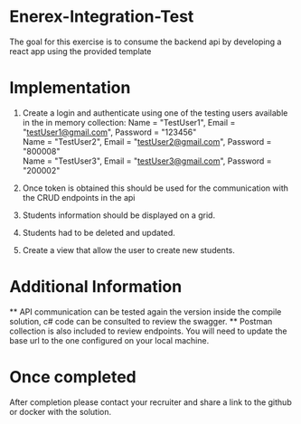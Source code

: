 # Enerex-Integration-Test

The goal for this exercise is to consume the backend api by developing a react app using the provided template

# Implementation

1. Create a login and authenticate using one of the testing users available in the in memory collection:
   Name = "TestUser1", Email = "testUser1@gmail.com", Password = "123456" <br>
   Name = "TestUser2", Email = "testUser2@gmail.com", Password = "800008" <br>
   Name = "TestUser3", Email = "testUser3@gmail.com", Password = "200002" <br>

2. Once token is obtained this should be used for the communication with the CRUD endpoints in the api
3. Students information should be displayed on a grid.
4. Students had to be deleted and updated.
5. Create a view that allow the user to create new students.

# Additional Information

** API communication can be tested again the version inside the compile solution, c# code can be consulted to review the swagger.
** Postman collection is also included to review endpoints. You will need to update the base url to the one configured on your local machine.

# Once completed

After completion please contact your recruiter and share a link to the github or docker with the solution.
